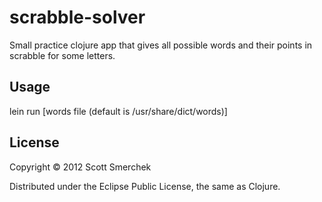 # scrabble-solver

Small practice clojure app that gives all possible words and their points in
scrabble for some letters.

## Usage

lein run <letters> [words file (default is /usr/share/dict/words)]

## License

Copyright © 2012 Scott Smerchek

Distributed under the Eclipse Public License, the same as Clojure.
